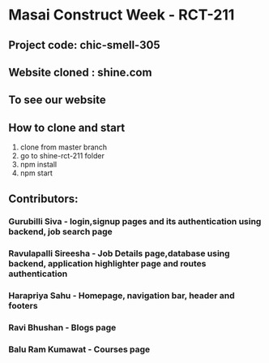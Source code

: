 # Masai Construct Week - RCT-211

## Project code: chic-smell-305
## Website cloned : shine.com

## To see our website 


## How to clone and start
1. clone from master branch
2. go to shine-rct-211 folder
3. npm install
4. npm start

## Contributors:
### Gurubilli Siva - login,signup pages and its authentication using backend, job search page
### Ravulapalli Sireesha - Job Details page,database using backend, application highlighter page and routes authentication
### Harapriya Sahu - Homepage, navigation bar, header and footers
### Ravi Bhushan - Blogs page
### Balu Ram Kumawat - Courses page




